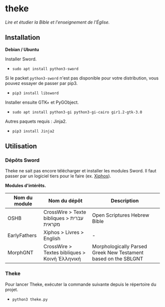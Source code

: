 # theke
*Lire et étudier la Bible et l'enseignement de l'Église.*

## Installation

**Debian / Ubuntu**

Installer Sword.

* `sudo apt install python3-sword`

Si le packet `python3-sword` n'est pas disponible pour votre distribution, vous pouvez essayer de passer par pip3.

* `pip3 install libsword`

Installer ensuite GTK+ et PyGObject.

* `sudo apt install python3-gi python3-gi-cairo gir1.2-gtk-3.0`

Autres paquets requis : Jinja2.

* `pip3 install Jinja2`

## Utilisation

### Dépôts Sword

Theke ne sait pas encore télécharger et installer les modules Sword. Il faut passer par un logiciel tiers pour le faire (ex. [Xiphos](https://xiphos.org/)).

**Modules d'intérêts.**

Nom du module | Nom du dépôt | Description
------------- | ------------ | -----------
OSHB | CrossWire > Texte bibliques > ﬠברית מקראית | Open Scriptures Hebrew Bible
EarlyFathers | Xiphos > Livres > English | -
MorphGNT | CrossWire > Textes bibliques > Κοινὴ Ἑλληνική | Morphologically Parsed Greek New Testament based on the SBLGNT

### Theke

Pour lancer Theke, exécuter la commande suivante depuis le répertoire du projet.

* `python3 theke.py`